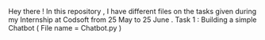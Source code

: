 Hey there ! In this repository , I have different files on the tasks given during my Internship at Codsoft from 25 May to 25 June .
Task 1 : Building a simple Chatbot ( File name = Chatbot.py )
